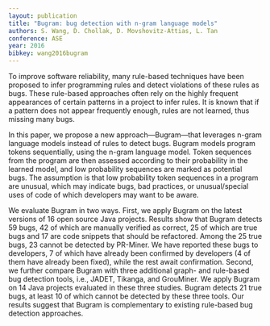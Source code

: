 ```yaml
---
layout: publication
title: "Bugram: bug detection with n-gram language models"
authors: S. Wang, D. Chollak, D. Movshovitz-Attias, L. Tan
conference: ASE
year: 2016
bibkey: wang2016bugram
---
```


To improve software reliability, many rule-based techniques have been proposed to infer programming rules and detect violations of these rules as bugs. These rule-based approaches often rely on the highly frequent appearances of certain patterns in a project to infer rules. It is known that if a pattern does not appear frequently enough, rules are not learned, thus missing many bugs.

In this paper, we propose a new approach—Bugram—that leverages n-gram language models instead of rules to detect bugs. Bugram models program tokens sequentially, using the n-gram language model. Token sequences from the program are then assessed according to their probability in the learned model, and low probability sequences are marked as potential bugs. The assumption is that low probability token sequences in a program are unusual, which may indicate bugs, bad practices, or unusual/special uses of code of which developers may want to be aware.

We evaluate Bugram in two ways. First, we apply Bugram on the latest versions of 16 open source Java projects. Results show that Bugram detects 59 bugs, 42 of which are manually verified as correct, 25 of which are true bugs and 17 are code snippets that should be refactored. Among the 25 true bugs, 23 cannot be detected by PR-Miner. We have reported these bugs to developers, 7 of which have already been confirmed by developers (4 of them have already been fixed), while the rest await confirmation. Second, we further compare Bugram with three additional graph- and rule-based bug detection tools, i.e., JADET, Tikanga, and GrouMiner. We apply Bugram on 14 Java projects evaluated in these three studies. Bugram detects 21 true bugs, at least 10 of which cannot be detected by these three tools. Our results suggest that Bugram is complementary to existing rule-based bug detection approaches.


